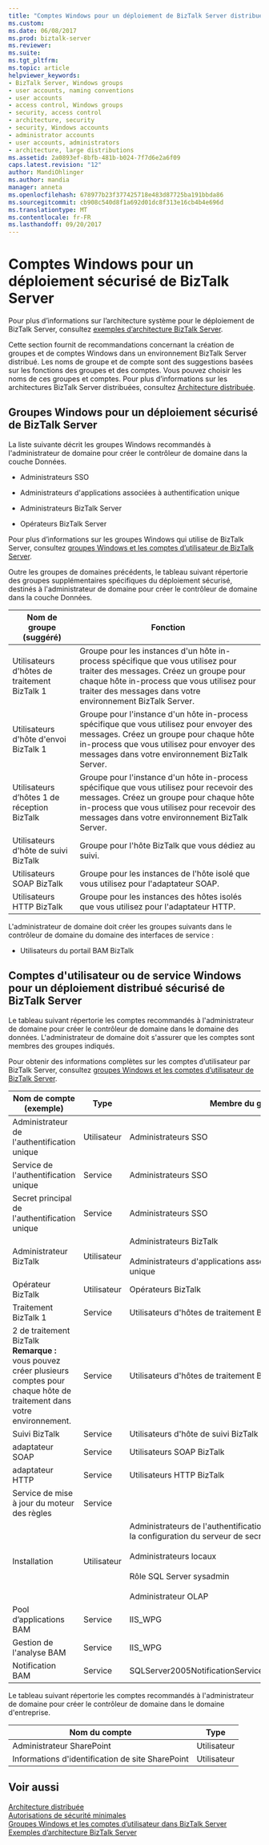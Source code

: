 ```yaml
---
title: "Comptes Windows pour un déploiement de BizTalk Server distribuée sécurisée | Documents Microsoft"
ms.custom: 
ms.date: 06/08/2017
ms.prod: biztalk-server
ms.reviewer: 
ms.suite: 
ms.tgt_pltfrm: 
ms.topic: article
helpviewer_keywords:
- BizTalk Server, Windows groups
- user accounts, naming conventions
- user accounts
- access control, Windows groups
- security, access control
- architecture, security
- security, Windows accounts
- administrator accounts
- user accounts, administrators
- architecture, large distributions
ms.assetid: 2a0893ef-8bfb-481b-b024-7f7d6e2a6f09
caps.latest.revision: "12"
author: MandiOhlinger
ms.author: mandia
manager: anneta
ms.openlocfilehash: 678977b23f377425718e483d87725ba191bbda86
ms.sourcegitcommit: cb908c540d8f1a692d01dc8f313e16cb4b4e696d
ms.translationtype: MT
ms.contentlocale: fr-FR
ms.lasthandoff: 09/20/2017
---
```

# <a name="windows-accounts-for-a-secure-distributed-biztalk-server-deployment"></a>Comptes Windows pour un déploiement sécurisé de BizTalk Server
Pour plus d’informations sur l’architecture système pour le déploiement de BizTalk Server, consultez [exemples d’architecture BizTalk Server](../core/sample-biztalk-server-architectures.md).  
  
 Cette section fournit de recommandations concernant la création de groupes et de comptes Windows dans un environnement BizTalk Server distribué. Les noms de groupe et de compte sont des suggestions basées sur les fonctions des groupes et des comptes. Vous pouvez choisir les noms de ces groupes et comptes. Pour plus d’informations sur les architectures BizTalk Server distribuées, consultez [Architecture distribuée](../core/large-distributed-architecture.md).  
  
## <a name="windows-groups-for-a-secure-distributed-biztalk-server-deployment"></a>Groupes Windows pour un déploiement sécurisé de BizTalk Server  
 La liste suivante décrit les groupes Windows recommandés à l'administrateur de domaine pour créer le contrôleur de domaine dans la couche Données.  
  
-   Administrateurs SSO  
  
-   Administrateurs d'applications associées à authentification unique  
  
-   Administrateurs BizTalk Server  
  
-   Opérateurs BizTalk Server  
  
 Pour plus d’informations sur les groupes Windows qui utilise de BizTalk Server, consultez [groupes Windows et les comptes d’utilisateur de BizTalk Server](../core/windows-groups-and-user-accounts-in-biztalk-server.md).  
  
 Outre les groupes de domaines précédents, le tableau suivant répertorie des groupes supplémentaires spécifiques du déploiement sécurisé, destinés à l'administrateur de domaine pour créer le contrôleur de domaine dans la couche Données.  
  
|Nom de groupe (suggéré)|Fonction|  
|------------------------------|-------------|  
|Utilisateurs d'hôtes de traitement BizTalk 1|Groupe pour les instances d'un hôte in-process spécifique que vous utilisez pour traiter des messages. Créez un groupe pour chaque hôte in-process que vous utilisez pour traiter des messages dans votre environnement BizTalk Server.|  
|Utilisateurs d'hôte d'envoi BizTalk 1|Groupe pour l'instance d'un hôte in-process spécifique que vous utilisez pour envoyer des messages. Créez un groupe pour chaque hôte in-process que vous utilisez pour envoyer des messages dans votre environnement BizTalk Server.|  
|Utilisateurs d’hôtes 1 de réception BizTalk|Groupe pour l'instance d'un hôte in-process spécifique que vous utilisez pour recevoir des messages. Créez un groupe pour chaque hôte in-process que vous utilisez pour recevoir des messages dans votre environnement BizTalk Server.|  
|Utilisateurs d'hôte de suivi BizTalk|Groupe pour l'hôte BizTalk que vous dédiez au suivi.|  
|Utilisateurs SOAP BizTalk|Groupe pour les instances de l'hôte isolé que vous utilisez pour l'adaptateur SOAP.|  
|Utilisateurs HTTP BizTalk|Groupe pour les instances des hôtes isolés que vous utilisez pour l'adaptateur HTTP.|  
  
 L'administrateur de domaine doit créer les groupes suivants dans le contrôleur de domaine du domaine des interfaces de service :  
  
-   Utilisateurs du portail BAM BizTalk  
  
## <a name="windows-user-or-service-accounts-for-a-secure-distributed-biztalk-server-deployment"></a>Comptes d'utilisateur ou de service Windows pour un déploiement distribué sécurisé de BizTalk Server  
 Le tableau suivant répertorie les comptes recommandés à l'administrateur de domaine pour créer le contrôleur de domaine dans le domaine des données. L'administrateur de domaine doit s'assurer que les comptes sont membres des groupes indiqués.  
  
 Pour obtenir des informations complètes sur les comptes d’utilisateur par BizTalk Server, consultez [groupes Windows et les comptes d’utilisateur de BizTalk Server](../core/windows-groups-and-user-accounts-in-biztalk-server.md).  
  
|Nom de compte (exemple)|Type|Membre du groupe|  
|------------------------------|----------|---------------------|  
|Administrateur de l'authentification unique|Utilisateur|Administrateurs SSO|  
|Service de l'authentification unique|Service|Administrateurs SSO|  
|Secret principal de l'authentification unique|Service|Administrateurs SSO|  
|Administrateur BizTalk|Utilisateur|Administrateurs BizTalk<br /><br /> Administrateurs d'applications associées à authentification unique|  
|Opérateur BizTalk|Utilisateur|Opérateurs BizTalk|  
|Traitement BizTalk 1|Service|Utilisateurs d'hôtes de traitement BizTalk 1|  
|2 de traitement BizTalk **Remarque :** vous pouvez créer plusieurs comptes pour chaque hôte de traitement dans votre environnement.|Service|Utilisateurs d'hôtes de traitement BizTalk 1|  
|Suivi BizTalk|Service|Utilisateurs d'hôte de suivi BizTalk|  
|adaptateur SOAP|Service|Utilisateurs SOAP BizTalk|  
|adaptateur HTTP|Service|Utilisateurs HTTP BizTalk|  
|Service de mise à jour du moteur des règles|Service||  
|Installation|Utilisateur|Administrateurs de l'authentification unique (uniquement pour la configuration du serveur de secret principal)<br /><br /> Administrateurs locaux<br /><br /> Rôle SQL Server sysadmin<br /><br /> Administrateur OLAP|  
|Pool d’applications BAM|Service|IIS_WPG|  
|Gestion de l'analyse BAM|Service|IIS_WPG|  
|Notification BAM|Service|SQLServer2005NotificationServicesUser$\<**Nom_Ordinateur**>|  
  
 Le tableau suivant répertorie les comptes recommandés à l'administrateur de domaine pour créer le contrôleur de domaine dans le domaine d'entreprise.  
  
|Nom du compte|Type|  
|------------------|----------|  
|Administrateur SharePoint|Utilisateur|  
|Informations d'identification de site SharePoint|Utilisateur|  
  
## <a name="see-also"></a>Voir aussi  
 [Architecture distribuée](../core/large-distributed-architecture.md)   
 [Autorisations de sécurité minimales](../core/minimum-security-user-rights.md)   
 [Groupes Windows et les comptes d’utilisateur dans BizTalk Server](../core/windows-groups-and-user-accounts-in-biztalk-server.md)   
 [Exemples d’architecture BizTalk Server](../core/sample-biztalk-server-architectures.md)